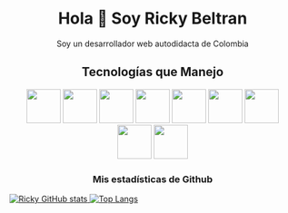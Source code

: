 <h1 align="center">Hola 👋 Soy Ricky Beltran</h1>
<p align="center">Soy un desarrollador web autodidacta de Colombia</p>

<h2 align="center">Tecnologías que Manejo</h2>

<div align="center">
  <img src="https://cdn.jsdelivr.net/gh/devicons/devicon/icons/html5/html5-original-wordmark.svg" width="60" height="60" />
  <img src="https://cdn.jsdelivr.net/gh/devicons/devicon/icons/css3/css3-original-wordmark.svg" width="60" height="60" />
  <img src="https://cdn.jsdelivr.net/gh/devicons/devicon/icons/javascript/javascript-original.svg" width="60" height="60" />
  <img src="https://cdn.jsdelivr.net/gh/devicons/devicon/icons/tailwindcss/tailwindcss-plain.svg" width="60" height="60" />
  <img src="https://cdn.jsdelivr.net/gh/devicons/devicon/icons/react/react-original.svg" width="60" height="60" />
  <img src="https://cdn.jsdelivr.net/gh/devicons/devicon/icons/git/git-original.svg" width="60" height="60" />
  <img src="https://cdn.jsdelivr.net/gh/devicons/devicon/icons/nodejs/nodejs-original.svg" width="60" height="60" />
  <img src="https://cdn.jsdelivr.net/gh/devicons/devicon/icons/mongodb/mongodb-original-wordmark.svg" width="60" height="60" />
  <img src="https://cdn.jsdelivr.net/gh/devicons/devicon/icons/express/express-original-wordmark.svg" width="60" height="60" />
</div>

<h3 align="center">Mis estadísticas de Github</h3>
<a href="https://github.com/Ricky10B">
  <img src="https://github-readme-stats.vercel.app/api?username=Ricky10B&show_icons=true&theme=tokyonight&count_private=true" alt="Ricky GitHub stats" />
</a>

<a href="https://github.com/Ricky10B">
  <img src="https://github-readme-stats.vercel.app/api/top-langs/?username=Ricky10B" alt="Top Langs" />
</a>
